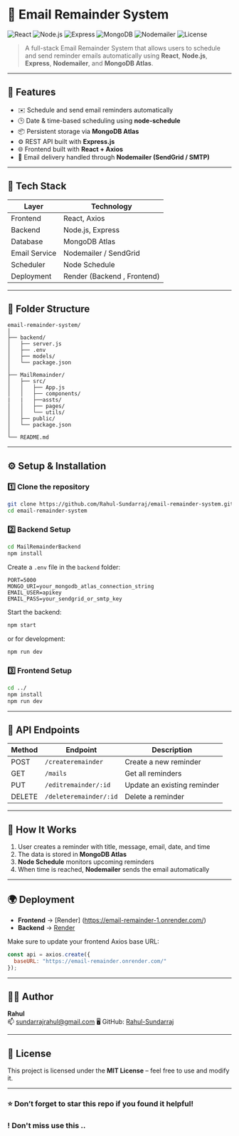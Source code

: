 # 📧 Email Remainder System

![React](https://img.shields.io/badge/Frontend-React-blue?logo=react)
![Node.js](https://img.shields.io/badge/Backend-Node.js-green?logo=node.js)
![Express](https://img.shields.io/badge/API-Express-lightgrey?logo=express)
![MongoDB](https://img.shields.io/badge/Database-MongoDB-green?logo=mongodb)
![Nodemailer](https://img.shields.io/badge/Email-Nodemailer-yellow?logo=gmail)
![License](https://img.shields.io/badge/License-MIT-blue)

> A full-stack Email Remainder System that allows users to schedule and send reminder emails automatically using **React**, **Node.js**, **Express**, **Nodemailer**, and **MongoDB Atlas**.

---

## 🚀 Features

- ✉️ Schedule and send email reminders automatically  
- 🕒 Date & time-based scheduling using **node-schedule**  
- 📦 Persistent storage via **MongoDB Atlas**  
- ⚙️ REST API built with **Express.js**  
- 🌐 Frontend built with **React + Axios**  
- 🔔 Email delivery handled through **Nodemailer (SendGrid / SMTP)**  

---

## 🧩 Tech Stack

| Layer | Technology |
|-------|-------------|
| Frontend | React, Axios |
| Backend | Node.js, Express |
| Database | MongoDB Atlas |
| Email Service | Nodemailer / SendGrid |
| Scheduler | Node Schedule |
| Deployment | Render (Backend , Frontend) |

---

## 📁 Folder Structure

```
email-remainder-system/
│
├── backend/
│   ├── server.js
│   ├── .env
│   ├── models/
│   └── package.json
│
├── MailRemainder/
│   ├── src/
│   │   ├── App.js
│   │   ├── components/
|   |   ├──assts/
│   │   ├── pages/
│   │   └── utils/
│   ├── public/
│   └── package.json
│
└── README.md
```

---

## ⚙️ Setup & Installation

### 1️⃣ Clone the repository
```bash
git clone https://github.com/Rahul-Sundarraj/email-remainder-system.git
cd email-remainder-system
```

### 2️⃣ Backend Setup
```bash
cd MailRemainderBackend
npm install
```

Create a `.env` file in the `backend` folder:
```env
PORT=5000
MONGO_URI=your_mongodb_atlas_connection_string
EMAIL_USER=apikey
EMAIL_PASS=your_sendgrid_or_smtp_key
```

Start the backend:
```bash
npm start
```
or for development:
```bash
npm run dev
```

### 3️⃣ Frontend Setup
```bash
cd ../
npm install
npm run dev
```

---

## 🔗 API Endpoints

| Method | Endpoint | Description |
|--------|-----------|-------------|
| POST | `/createremainder` | Create a new reminder |
| GET | `/mails` | Get all reminders |
| PUT | `/editremainder/:id` | Update an existing reminder |
| DELETE | `/deleteremainder/:id` | Delete a reminder |

---

## 🧠 How It Works

1. User creates a reminder with title, message, email, date, and time  
2. The data is stored in **MongoDB Atlas**  
3. **Node Schedule** monitors upcoming reminders  
4. When time is reached, **Nodemailer** sends the email automatically  

---

## 🌍 Deployment

- **Frontend** → [Render] (https://email-remainder-1.onrender.com/)
- **Backend** → [Render](https://email-remainder.onrender.com/)  

Make sure to update your frontend Axios base URL:
```js
const api = axios.create({
  baseURL: "https://email-remainder.onrender.com/"
});

```

---

## 🧑‍💻 Author

**Rahul**  
📫  sundarrajrahul@gmail.com
🖥️ GitHub: [Rahul-Sundarraj](https://github.com/Rahul-Sundarraj/Email-Remainder)

---

## 🪪 License
This project is licensed under the **MIT License** – feel free to use and modify it.

---

### ⭐ Don’t forget to star this repo if you found it helpful!
### ! Don't miss use this ..
